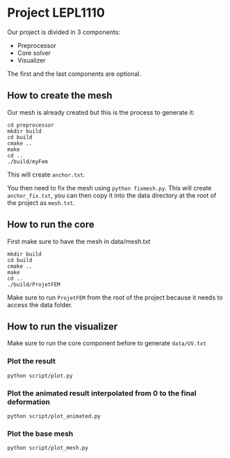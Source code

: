 # Project LEPL1110

Our project is divided in 3 components:
- Preprocessor
- Core solver
- Visualizer

The first and the last components are optional.

## How to create the mesh
Our mesh is already created but this is the process to generate it:

```shell
cd preprocessor
mkdir build
cd build
cmake ..
make
cd ..
./build/myFem
```

This will create `anchor.txt`.

You then need to fix the mesh using `python fixmesh.py`.
This will create `anchor_fix.txt`, you can then copy it into the data directory at the root of the project as `mesh.txt`.

## How to run the core

First make sure to have the mesh in data/mesh.txt

```shell
mkdir build
cd build
cmake ..
make
cd ..
./build/ProjetFEM
```

Make sure to run `ProjetFEM` from the root of the project because it needs to access the data folder.

## How to run the visualizer

Make sure to run the core component before to generate `data/UV.txt`

### Plot the result

```shell
python script/plot.py
```

### Plot the animated result interpolated from 0 to the final deformation

```shell
python script/plot_animated.py
```

### Plot the base mesh

```shell
python script/plot_mesh.py
```


